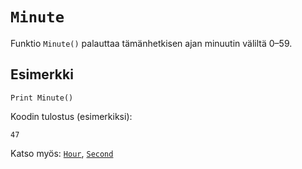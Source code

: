 `Minute`
==========

Funktio `Minute()` palauttaa tämänhetkisen ajan minuutin väliltä 0–59.

Esimerkki
----------

    Print Minute()
    
Koodin tulostus (esimerkiksi):

    47
    
Katso myös: [`Hour`](manual:hour), [`Second`](manual:second)